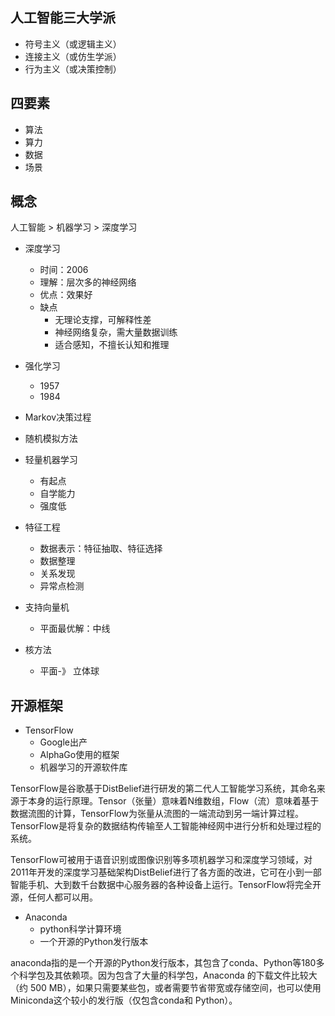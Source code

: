 ## 人工智能三大学派 ##
- 符号主义（或逻辑主义）
- 连接主义（或仿生学派）
- 行为主义（或决策控制）

## 四要素 ##
- 算法
- 算力
- 数据
- 场景

## 概念 ##
人工智能 > 机器学习 > 深度学习

- 深度学习
	- 时间：2006
	- 理解：层次多的神经网络 
	- 优点：效果好
	- 缺点
		- 无理论支撑，可解释性差
		- 神经网络复杂，需大量数据训练
		- 适合感知，不擅长认知和推理

- 强化学习
	- 1957
	- 1984
- Markov决策过程
- 随机模拟方法
- 轻量机器学习
	- 有起点
	- 自学能力
	- 强度低
- 特征工程
	- 数据表示：特征抽取、特征选择
	- 数据整理
	- 关系发现
	- 异常点检测
- 支持向量机
	- 平面最优解：中线
- 核方法
	- 平面-》 立体球

## 开源框架 ##
- TensorFlow
	- Google出产
	- AlphaGo使用的框架
	- 机器学习的开源软件库

TensorFlow是谷歌基于DistBelief进行研发的第二代人工智能学习系统，其命名来源于本身的运行原理。Tensor（张量）意味着N维数组，Flow（流）意味着基于数据流图的计算，TensorFlow为张量从流图的一端流动到另一端计算过程。TensorFlow是将复杂的数据结构传输至人工智能神经网中进行分析和处理过程的系统。

TensorFlow可被用于语音识别或图像识别等多项机器学习和深度学习领域，对2011年开发的深度学习基础架构DistBelief进行了各方面的改进，它可在小到一部智能手机、大到数千台数据中心服务器的各种设备上运行。TensorFlow将完全开源，任何人都可以用。


- Anaconda
	- python科学计算环境
	- 一个开源的Python发行版本

anaconda指的是一个开源的Python发行版本，其包含了conda、Python等180多个科学包及其依赖项。因为包含了大量的科学包，Anaconda 的下载文件比较大（约 500 MB），如果只需要某些包，或者需要节省带宽或存储空间，也可以使用Miniconda这个较小的发行版（仅包含conda和 Python）。